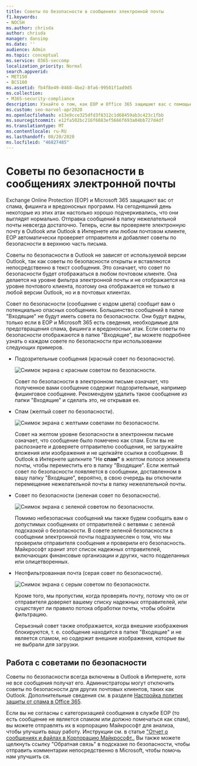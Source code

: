 ```yaml
---
title: Советы по безопасности в сообщениях электронной почты
f1.keywords:
- NOCSH
ms.author: chrisda
author: chrisda
manager: dansimp
ms.date: ''
audience: Admin
ms.topic: conceptual
ms.service: O365-seccomp
localization_priority: Normal
search.appverid:
- MET150
- BCS160
ms.assetid: fb4f8e49-0468-4be2-8fa6-99501f1ad9d5
ms.collection:
- M365-security-compliance
description: Узнайте о том, как EOP и Office 365 защищают вас с помощью спама, фишинга и вредоносных программ, добавляя советы по безопасности в верхней части писем.
ms.custom: seo-marvel-apr2020
ms.openlocfilehash: e13e9cce325dfd3f8312c1d68459ab3c423c1fbb
ms.sourcegitcommit: e12fa502bc216f6083ef5666f693a04bb727d4df
ms.translationtype: MT
ms.contentlocale: ru-RU
ms.lasthandoff: 08/20/2020
ms.locfileid: "46827485"
---
```

# <a name="safety-tips-in-email-messages"></a>Советы по безопасности в сообщениях электронной почты

Exchange Online Protection (EOP) и Microsoft 365 защищают вас от спама, фишинга и вредоносных программ. На сегодняшний день некоторые из этих атак настолько хорошо подчеркивались, что они выглядят нормально. Отправка сообщений в папку нежелательной почты невсегда достаточно. Теперь, если вы проверяете электронную почту в Outlook или Outlook в Интернете или любом почтовом клиенте, EOP автоматически проверяет отправителя и добавляет советы по безопасности в верхнюю часть письма.

Советы по безопасности в Outlook не зависят от используемой версии Outlook, так как советы по безопасности открыты и вставляются непосредственно в текст сообщения. Это означает, что совет по безопасности будет отображаться в любом почтовом клиенте. Она делается на уровне фильтра электронной почты и не отображается на уровне почтового клиента, поэтому она отображается не только в любой версии Outlook, но и в почтовых клиентах.

Совет по безопасности (сообщение с кодом цвета) сообщит вам о потенциально опасных сообщениях. Большинство сообщений в папке "Входящие" не будут иметь совета по безопасности. Они будут видны, только если в EOP и Microsoft 365 есть сведения, необходимые для предотвращения спама, фишинга и вредоносных атак. Если советы по безопасности отображаются в папке "Входящие", вы можете подробнее узнать о каждом совете по безопасности при использовании следующих примеров.

- Подозрительные сообщения (красный совет по безопасности).

    ![Снимок экрана с красным советом по безопасности.](../../media/5078a0be-e556-44a1-b169-09d780d26898.png)

    Совет по безопасности в электронном письме означает, что полученное вами сообщение содержит подозрительные, например фишинговое сообщение. Рекомендуем удалить такое сообщение из папки "Входящие" и сделать это, не открывая ее.

- Спам (желтый совет по безопасности).

    ![Снимок экрана с желтыми советами по безопасности.](../../media/793c9265-ea44-48fd-a98f-804fadd4163b.png)

    Совет на желтом уровне безопасности в электронном письме означает, что сообщение было помечено как спам. Если вы не распознаете и доверяете отправителю сообщения, не загружайте вложения или изображения и не щелкайте ссылки в сообщении. В Outlook в Интернете щелкните "Не **спам"** в желтом полосе элемента почты, чтобы переместить его в папку "Входящие". Если желтый совет по безопасности появляется в сообщении, доставленном в вашу папку "Входящие", вероятно, в свою очередь вы отключили перемещение нежелательной почты в папку нежелательной почты.

- Совет по безопасности (зеленая совет по безопасности).

    ![Снимок экрана с зеленой советом по безопасности.](../../media/acbc11d0-f626-4848-9fbf-66eeeda3f803.png)

    Помимо небезопасных сообщений мы также будем сообщать вам о допустимых сообщениях от отправителей с ветвями с зеленой подсказкой о безопасности. В совете зеленой безопасности в сообщении электронной почты подразумеслен о том, что мы проверили отправителя сообщения и проверили его безопасность. Майкрософт хранит этот список надежных отправителей, включающих финансовые организации и других, часто подделанных или олицетворенных.

- Неотфильтрованная почта (серая совет по безопасности).

    ![Снимок экрана с серым советом по безопасности.](../../media/c4d0cf8f-08e9-4c84-beee-1d9e0b022e0a.png)

    Кроме того, мы пропустим, когда проверять почту, потому что он от отправителя доверяет вашему списку надежных отправителей, или существует ли правило потока обработки почты, чтобы обойти фильтрацию.

    Серьезный совет также отображается, когда внешние изображения блокируются, т. е. сообщение находится в папке "Входящие" и не является спамом, но содержит внешние изображения, которые вы не выбрали для загрузки.

## <a name="working-with-safety-tips"></a>Работа с советами по безопасности

Советы по безопасности всегда включены в Outlook в Интернете, хотя не все сообщения получат его. Администраторы могут отключить советы по безопасности для других почтовых клиентов, таких как Outlook. Дополнительные сведения см. в разделе [Настройка политик защиты от спама в Office 365](configure-your-spam-filter-policies.md).

Если вы не согласны с категоризацией сообщения в службе EOP (то есть сообщение не является спамом или должно помечаться как спам), вы можете отправлять их в корпорацию Майкрософт для анализа, чтобы улучшить вашу работу. Инструкции см. в статье ["Отчет о сообщениях и файлах в Корпорацию Майкрософт..](report-junk-email-messages-to-microsoft.md) Вы также можете щелкнуть ссылку "Обратная связь" в подсказке по безопасности, чтобы отправить комментарии непосредственно в Microsoft, чтобы помочь нам улучшить ся.
